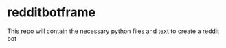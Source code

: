 # redditbotframe

This repo will contain the necessary python files and text to create a reddit bot
